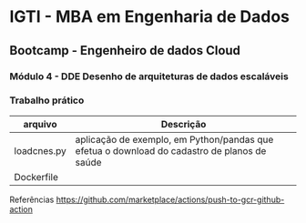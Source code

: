 # IGTI - MBA em Engenharia de Dados
## Bootcamp - Engenheiro de dados Cloud
### Módulo 4 - DDE Desenho de arquiteturas de dados escaláveis

### Trabalho prático

| arquivo | Descrição
| - | - |
| loadcnes.py | aplicação de exemplo, em Python/pandas que efetua o download do cadastro de planos de saúde 
| Dockerfile | 



Referências
https://github.com/marketplace/actions/push-to-gcr-github-action